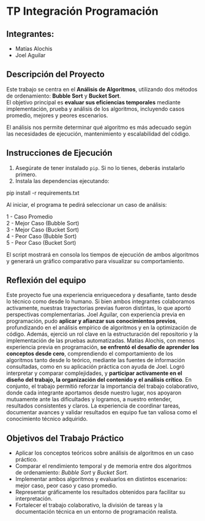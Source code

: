 # TP Integración Programación

## Integrantes:
- Matías Alochis  
- Joel Aguilar

##  Descripción del Proyecto

Este trabajo se centra en el **Análisis de Algoritmos**, utilizando dos métodos de ordenamiento: **Bubble Sort** y **Bucket Sort**.  
El objetivo principal es **evaluar sus eficiencias temporales** mediante implementación, prueba y análisis de los algoritmos, incluyendo casos promedio, mejores y peores escenarios.

El análisis nos permite determinar qué algoritmo es más adecuado según las necesidades de ejecución, mantenimiento y escalabilidad del código.

## Instrucciones de Ejecución

1. Asegúrate de tener instalado `pip`. Si no lo tienes, deberás instalarlo primero.
2. Instala las dependencias ejecutando:


pip install -r requirements.txt

Al iniciar, el programa te pedirá seleccionar un caso de análisis:

1 - Caso Promedio  
2 - Mejor Caso (Bubble Sort)  
3 - Mejor Caso (Bucket Sort)  
4 - Peor Caso (Bubble Sort)  
5 - Peor Caso (Bucket Sort)

El script mostrará en consola los tiempos de ejecución de ambos algoritmos y generará un gráfico comparativo para visualizar su comportamiento.

## Reflexión del equipo

Este proyecto fue una experiencia enriquecedora y desafiante, tanto desde lo técnico como desde lo humano. Si bien ambos integrantes colaboramos activamente, nuestras trayectorias previas fueron distintas, lo que aportó perspectivas complementarias.
Joel Aguilar, con experiencia previa en programación, pudo **aplicar y afianzar sus conocimientos previos**,
profundizando en el análisis empírico de algoritmos y en la optimización de código.
Además, ejerció un rol clave en la estructuración del repositorio y la implementación de las pruebas automatizadas.
Matías Alochis, con menos experiencia previa en programación, **se enfrentó el desafío de aprender los conceptos desde cero**,
comprendiendo el comportamiento de los algoritmos tanto desde lo teórico, mediante las fuentes de información consultadas,
como en su aplicación práctica con ayuda de Joel. Logró interpretar y comparar complejidades, y **participar activamente en el diseño del trabajo, la organización del contenido y el análisis crítico**.
En conjunto, el trabajo permitió reforzar la importancia del trabajo colaborativo, donde cada integrante aportamos desde nuestro lugar,
nos apoyaron mutuamente ante las dificultades y logramos, a nuestro entender, resultados consistentes y claros.
La experiencia de coordinar tareas, documentar avances y validar resultados en equipo fue tan valiosa como el conocimiento técnico adquirido.

## Objetivos del Trabajo Práctico

- Aplicar los conceptos teóricos sobre análisis de algoritmos en un caso práctico.
- Comparar el rendimiento temporal y de memoria entre dos algoritmos de ordenamiento: *Bubble Sort* y *Bucket Sort*.
- Implementar ambos algoritmos y evaluarlos en distintos escenarios: mejor caso, peor caso y caso promedio.
- Representar gráficamente los resultados obtenidos para facilitar su interpretación.
- Fortalecer el trabajo colaborativo, la división de tareas y la documentación técnica en un entorno de programación realista.
